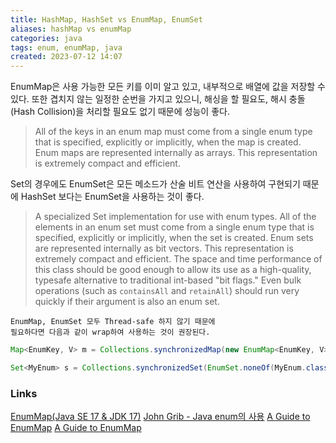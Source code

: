 ```yaml
---
title: HashMap, HashSet vs EnumMap, EnumSet
aliases: hashMap vs enumMap
categories: java
tags: enum, enumMap, java
created: 2023-07-12 14:07
---
```


EnumMap은 사용 가능한 모든 키를 이미 알고 있고, 내부적으로 배열에 값을 저장할 수 있다. 또한 겹치지 않는 일정한 순번을 가지고 있으니, 해싱을 할 필요도, 해시 충돌 (Hash Collision)을 처리할 필요도 없기 때문에 성능이 좋다.
> All of the keys in an enum map must come from a single enum type that is specified, explicitly or implicitly, when the map is created. Enum maps are represented internally as arrays. This representation is extremely compact and efficient.

Set의 경우에도 EnumSet은 모든 메소드가 산술 비트 연산을 사용하여 구현되기 때문에 HashSet 보다는 EnumSet을 사용하는 것이 좋다.
>A specialized Set implementation for use with enum types. All of the elements in an enum set must come from a single enum type that is specified, explicitly or implicitly, when the set is created. Enum sets are represented internally as bit vectors. This representation is extremely compact and efficient. The space and time performance of this class should be good enough to allow its use as a high-quality, typesafe alternative to traditional int-based "bit flags." Even bulk operations (such as `containsAll` and `retainAll`) should run very quickly if their argument is also an enum set.

```ad-info
EnumMap, EnumSet 모두 Thread-safe 하지 않기 때문에
필요하다면 다음과 같이 wrap하여 사용하는 것이 권장된다.
```

```java
Map<EnumKey, V> m = Collections.synchronizedMap(new EnumMap<EnumKey, V>(...));
```

```java
Set<MyEnum> s = Collections.synchronizedSet(EnumSet.noneOf(MyEnum.class));
```

### Links

[EnumMap(Java SE 17 & JDK 17)](https://docs.oracle.com/en/java/javase/17/docs/api/java.base/java/util/EnumMap.html)
[John Grib - Java enum의 사용](https://johngrib.github.io/wiki/java/enum/)
[A Guide to EnumMap](https://www.baeldung.com/java-enum-map)
[A Guide to EnumMap](https://www.baeldung.com/java-enumset)
